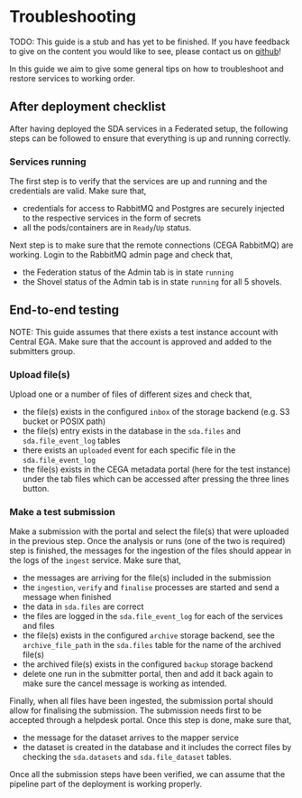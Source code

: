 # Troubleshooting

TODO:
This guide is a stub and has yet to be finished.
If you have feedback to give on the content you would like to see, please contact us on
[github](https://github.com/neicnordic/neic-sda)!

In this guide we aim to give some general tips on how to troubleshoot and restore services to working order.

## After deployment checklist

After having deployed the SDA services in a Federated setup, the following steps can be followed to ensure that everything is up and running correctly.

### Services running

The first step is to verify that the services are up and running and the credentials are valid. Make sure that,

- credentials for access to RabbitMQ and Postgres are securely injected to the respective services in the form of secrets
- all the pods/containers are in `Ready`/`Up` status.

Next step is to make sure that the remote connections (CEGA RabbitMQ) are working. Login to the RabbitMQ admin page and check that,

- the Federation status of the Admin tab is in state `running`
- the Shovel status of the Admin tab is in state `running` for all 5 shovels.

## End-to-end testing

NOTE: This guide assumes that there exists a test instance account with Central EGA. Make sure that the account is approved and added to the submitters group.

### Upload file(s)

Upload one or a number of files of different sizes and check that,

- the file(s) exists in the configured `inbox` of the storage backend (e.g. S3 bucket or POSIX path)
- the file(s) entry exists in the database in the `sda.files` and `sda.file_event_log` tables
- there exists an `uploaded` event for each specific file in the `sda.file_event_log`
- the file(s) exists in the CEGA metadata portal (here for the test instance) under the tab files which can be accessed after pressing the three lines button.

### Make a test submission

Make a submission with the portal and select the file(s) that were uploaded in the previous step. Once the analysis or runs (one of the two is required) step is finished, the messages for the ingestion of the files should appear in the logs of the `ingest` service. Make sure that,

- the messages are arriving for the file(s) included in the submission
- the `ingestion`, `verify` and `finalise` processes are started and send a message when finished
- the data in `sda.files` are correct
- the files are logged in the `sda.file_event_log` for each of the services and files
- the file(s) exists in the configured `archive` storage backend, see the `archive_file_path` in the `sda.files` table for the name of the archived file(s)
- the archived file(s) exists in the configured `backup` storage backend
- delete one run in the submitter portal, then and add it back again to make sure the cancel message is working as intended.

Finally, when all files have been ingested, the submission portal should allow for finalising the submission. The submission needs first to be accepted through a helpdesk portal. Once this step is done, make sure that,

- the message for the dataset arrives to the mapper service
- the dataset is created in the database and it includes the correct files by checking the `sda.datasets` and `sda.file_dataset` tables.

Once all the submission steps have been verified, we can assume that the pipeline part of the deployment is working properly.
